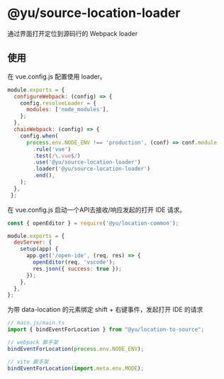 
# @yu/source-location-loader
通过界面打开定位到源码行的 Webpack loader


## 使用
在 vue.config.js 配置使用 loader。

```js
module.exports = {
  configureWebpack: (config) => {
    config.resolveLoader = {
      modules: ['node_modules'],
    };
  },
  chainWebpack: (config) => {
    config.when(
      process.env.NODE_ENV !== 'production', (conf) => conf.module
        .rule('vue')
        .test(/\.vue$/)
        .use('@yu/source-location-loader')
        .loader('@yu/source-location-loader')
        .end(),
    );
  },
 };
```

在 vue.config.js 启动一个API去接收/响应发起的打开 IDE 请求。
```js
const { openEditor } = require('@yu/location-common');

module.exports = {
  devServer: {
    setup(app) {
      app.get('/open-ide', (req, res) => {
        openEditor(req, 'vscode');
        res.json({ success: true });
      });
    },
  },
};
```

为带 data-location 的元素绑定 shift + 右键事件，发起打开 IDE 的请求
```js
// main.js/main.ts
import { bindEventForLocation } from "@yu/location-to-source";

// webpack 脚手架
bindEventForLocation(process.env.NODE_ENV);

// vite 脚手架
bindEventForLocation(import.meta.env.MODE);
```